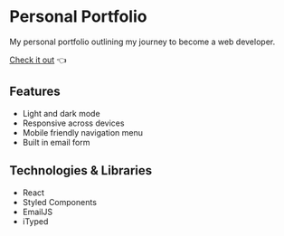 # Personal Portfolio

My personal portfolio outlining my journey to become a web developer.

[Check it out](https://gregolive.github.io/portfolio/) 👈

## Features

- Light and dark mode
- Responsive across devices
- Mobile friendly navigation menu
- Built in email form

## Technologies & Libraries

- React
- Styled Components
- EmailJS
- iTyped
